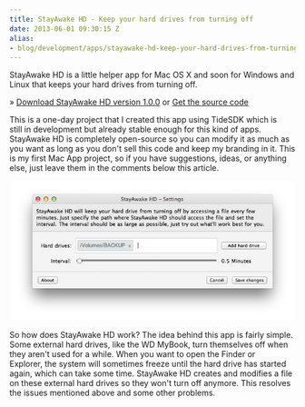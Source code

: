 ```yaml
---
title: StayAwake HD - Keep your hard drives from turning off
date: 2013-06-01 09:30:15 Z
alias:
- blog/development/apps/stayawake-hd-keep-your-hard-drives-from-turning-off
---
```


StayAwake HD is a little helper app for Mac OS X and soon for Windows and Linux that keeps your hard drives from turning off.

» [Download StayAwake HD version 1.0.0](/assets/2013/06/StayAwake-HD.zip) or [Get the source code](https://github.com/leolabs/StayAwakeHD "Get the StayAwake HD source code")

This is a one-day project that I created this app using TideSDK which is still in development but already stable enough for this kind of apps. StayAwake HD is completely open-source so you can modify it as much as you want as long as you don't sell this code and keep my branding in it. This is my first Mac App project, so if you have suggestions, ideas, or anything else, just leave them in the comments below this article.

[![Bildschirmfoto 2013-06-01 um 11.27.30](/assets/2013/06/Bildschirmfoto-2013-06-01-um-11.27.30.png)](/assets/2013/06/Bildschirmfoto-2013-06-01-um-11.27.30.png)

So how does StayAwake HD work? The idea behind this app is fairly simple. Some external hard drives, like the WD MyBook, turn themselves off when they aren't used for a while. When you want to open the Finder or Explorer, the system will sometimes freeze until the hard drive has started again, which can take some time. StayAwake HD creates and modifies a file on these external hard drives so they won't turn off anymore. This resolves the issues mentioned above and some other problems.